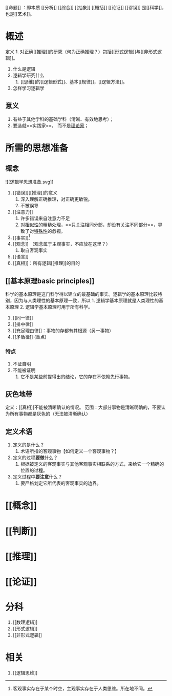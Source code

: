 [[命题]] ：即本质
[[分析]] 
[[综合]] 
[[抽象]] 
[[概括]] 
[[论证]] 
[[谬误]] 
是[[科学]]，也是[[艺术]]。
# 概述
定义
	1. 对正确[[推理]]的研究（何为正确推理？）包括[[形式逻辑]]与[[非形式逻辑]]。
1. 什么是逻辑
2. 逻辑学研究什么
	1. [[思维]]的[[逻辑形式]]、基本[[规律]]，[[逻辑方法]]。
3. 怎样学习逻辑学

## 意义
1. 有益于其他学科的基础学科（清晰、有效地思考）；
2. 要造就==实践家==， 而不是<u>理论家</u>；

# 所需的思想准备
## 概念
![[逻辑学思想准备.svg]]
1. [[错误]][[推理]]的意义
	1. 深入理解正确推理，对正确更敏锐。
	2. 不被误导
2. [[注意力]] 
	1. 许多错误来自注意力不足
	2. 对<u>相似性</u>的粗糙处理，==只关注相同分部，却没有关注不同部分==，导致了对<u>特殊性</u>的忽视。
3. [[事实]][^1]
4. [[观念]] （观念属于主观事实，不应放在这里？）
	1. 取自客观事实
5. [[语言]] 
6. [[真相]]：所有逻辑[[推理]]的目的
## [[基本原理basic principles]] 
科学的基本原理是这门科学得以建立的最基础的事实。逻辑学的基本原理比较特别，因为与人类理性的基本原理一致，所以
	1. 逻辑学基本原理就是人类理性的基本原理
	2. 逻辑学基本原理可用于所有科学。
1. [[同一律]] 
2. [[排中律]] 
3. [[充足理由律]]：事物的存都有其根源（另一事物）
4. [[矛盾律]] (重点)
### 特点
1. 不证自明
2. 不能被证明
	1. 它不是某些前提得出的结论，它的存在不依赖先行事物。
## 灰色地带
定义：[[真相]]不能被清晰确认的情况。
范围：大部分事物是清晰明确的，不要认为所有事物都是灰色的（无法被清晰确认）
## 定义术语
1. 定义的是什么？
	1. 术语所指的客观事物【如何定义一个客观事物？】
2. 定义的过程**要做**什么？
	1. 根据被定义的客观事实与其他客观事实相联系的方式，来给它一个精确的位置的过程。
3. 定义过程中**要注意**什么？
	1. 要严格划定它所代表的客观事实的边界。

# [[概念]] 
# [[判断]] 
# [[推理]] 
# [[论证]] 
# 分科
1. [[数理逻辑]] 
2. [[形式逻辑]] 
3. [[非形式逻辑]] 
# 相关
1. [[逻辑思维]] 


[^1]: 客观事实存在于某个时空，主观事实存在于人类思维。所在地不同。